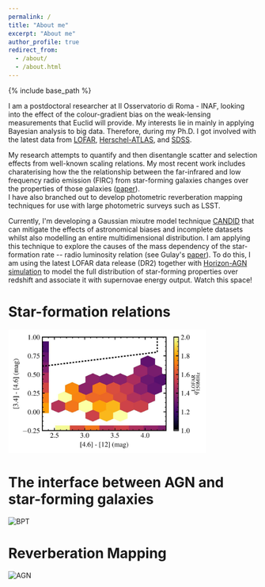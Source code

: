 ```yaml
---
permalink: /
title: "About me"
excerpt: "About me"
author_profile: true
redirect_from: 
  - /about/
  - /about.html
---
```

{% include base_path %}

I am a postdoctoral researcher at Il Osservatorio di Roma - INAF, looking into the effect of the colour-gradient bias on the weak-lensing measurements that Euclid will provide.
My interests lie in mainly in applying Bayesian analysis to big data. 
Therefore, during my Ph.D. I got involved with the latest data from [LOFAR](http://www.lofar.org/), [Herschel-ATLAS](https://www.h-atlas.org/), and [SDSS](https://www.sdss.org/).

My research attempts to quantify and then disentangle scatter and selection effects from well-known scaling relations. 
My most recent work includes charaterising how the the relationship between the far-infrared and low frequency radio emission (FIRC) from star-forming galaxies changes over the properties of those galaxies ([paper](publication/2018-11-00-The-Far-Infrared-Radio-Correlation-at-low-radio-frequency-with-LOFAR-H-ATLAS)).  
I have also branched out to develop photometric reverberation mapping techniques for use with large photometric surveys such as LSST. 

Currently, I'm developing a Gaussian mixutre model technique [CANDID](https://github.com/philastrophist/candid) that can mitigate the effects of astronomical biases and incomplete datasets whilst also modelling an entire multidimensional distribution.
I am applying this technique to explore the causes of the mass dependency of the star-formation rate -- radio luminosity relation (see Gulay's [paper](https://academic.oup.com/mnras/article/475/3/3010/4795315)).
To do this, I am using the latest LOFAR data release (DR2) together with [Horizon-AGN simulation](https://www.horizon-simulation.org/) to model the full distribution of star-forming properties over redshift and associate it with supernovae energy output.
Watch this space!

# Star-formation relations
<img src="/images/q_mirdd_lofar_new-page-001.jpg" alt="FIRC" width="400"/>

# The interface between AGN and star-forming galaxies
<img src="https://astrobites.org/wp-content/uploads/2011/10/Fig2.jpg" alt="BPT" width="400"/>

# Reverberation Mapping
<img src="http://sci.esa.int/science-e-media/img/85/AGN_UnifiedModel_410_X.jpg" alt="AGN" width="300"/>

